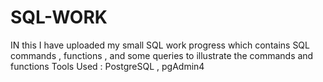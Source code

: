 # SQL-WORK
IN this I have uploaded my small SQL work progress which contains SQL commands , functions , and some queries to illustrate the commands and functions
Tools Used : PostgreSQL , pgAdmin4
